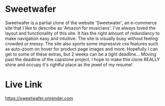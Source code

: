 # Sweetwafer

Sweetwafer is a partial clone of the website 'Sweetwater', an e-commerce site that I like to describe as 'Amazon for musicians'. I've always loved the layout and functionality of this site. It has the right amount of redundancy to make navigation easy and intuitive. The site is visually busy without feeling crowded or messy. The site also sports some impressive css features such as auto-zoom on hover for product page images and more. Hopefully I can get to some of these extras, but 2 weeks can be a tight deadline... Moving past the deadline of the capstone project, I hope to make this clone REALLY shine and occupy it's rightful place as the jewel of my resume! 

# Live Link
https://sweetwafer.onrender.com
